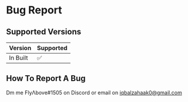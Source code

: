 # Bug Report

## Supported Versions


| Version | Supported          |
| ------- | ------------------ |
| In Built| :white_check_mark: |


## How To Report A Bug

Dm me FlyΛbove#1505 on Discord or email on iqbalzahaak0@gmail.com


